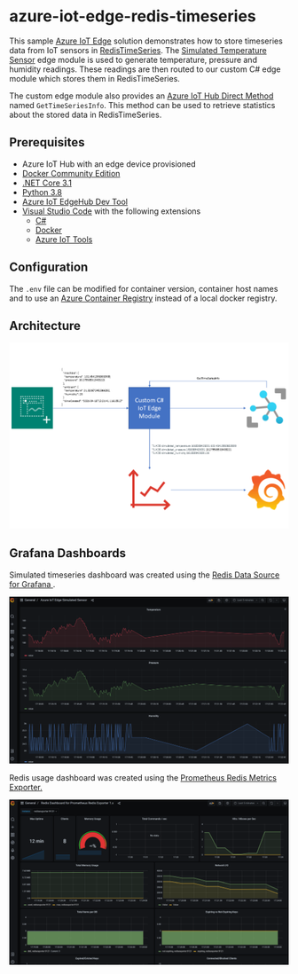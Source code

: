 # azure-iot-edge-redis-timeseries
This sample [Azure IoT Edge](https://docs.microsoft.com/en-us/azure/iot-edge/?view=iotedge-2020-11) solution demonstrates how to store timeseries data from IoT sensors in [RedisTimeSeries](https://oss.redislabs.com/redistimeseries/). The [Simulated Temperature Sensor](https://azuremarketplace.microsoft.com/en-us/marketplace/apps/azure-iot.simulated-temperature-sensor?tab=overview) edge module is used to generate temperature, pressure and humidity readings. These readings are then routed to our custom C# edge module which stores them in RedisTimeSeries.

The custom edge module also provides an [Azure IoT Hub Direct Method](https://docs.microsoft.com/en-us/azure/iot-hub/iot-hub-devguide-direct-methods) named `GetTimeSeriesInfo`. This method can be used to retrieve statistics about the stored data in RedisTimeSeries.

## Prerequisites
- Azure IoT Hub with an edge device provisioned
- [Docker Community Edition](https://docs.docker.com/get-docker/)
- [.NET Core 3.1](https://dotnet.microsoft.com/download/dotnet/3.1)
- [Python 3.8](https://www.python.org/downloads/release/python-389/)
- [Azure IoT EdgeHub Dev Tool](https://github.com/Azure/iotedgehubdev)
- [Visual Studio Code](https://code.visualstudio.com/) with the following extensions
    - [C#](https://marketplace.visualstudio.com/items?itemName=ms-dotnettools.csharp)
    - [Docker](https://marketplace.visualstudio.com/items?itemName=ms-azuretools.vscode-docker)
    - [Azure IoT Tools](https://marketplace.visualstudio.com/items?itemName=vsciot-vscode.azure-iot-tools)

## Configuration
The `.env` file can be modified for container version, container host names and to use an [Azure Container Registry](https://docs.microsoft.com/en-us/azure/container-registry/) instead of a local docker registry.

## Architecture
<div style=""><img src="images/data_flow.png"/></center></div>

## Grafana Dashboards
Simulated timeseries dashboard was created using the [Redis Data Source for Grafana
](https://github.com/RedisGrafana/grafana-redis-datasource).
<div style=""><img src="images/timeseries_dashboard.png"/></center></div>

Redis usage dashboard was created using the [Prometheus Redis Metrics Exporter.
](https://github.com/oliver006/redis_exporter)
<div style=""><img src="images/redis_dashboard.png"/></center></div>
